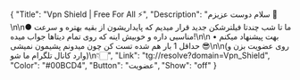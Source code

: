 {
"Title": "Vpn Shield | Free For All ⚡️",
"Description": "سلام دوست عزیزم 🌺\n\n● ما تا شب چندتا فیلترشکن جدید قرار میدیم که پایداریشون از بقیه بهتره و سرعت مناسبی داره و خوبیش اینه که روی تمام دیتاها جواب میده!\n\n • بهت پیشنهاد میکنم حداقل 1 بار هم شده تست کن چون میدونم پشیمون نمیشی 😎\n\n(روی عضویت بزن و وارد کانال تلگرام ما شو)\n👇🏻",
"Link": "tg://resolve?domain=Vpn_Shield",
"Color": "#00BCD4",
"Button": "عضویت",
"Show": "off"
}
